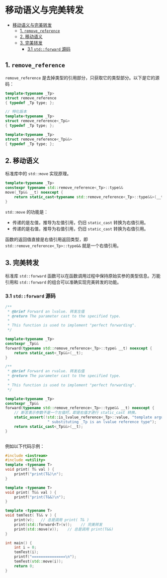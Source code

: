 # 移动语义与完美转发

- [移动语义与完美转发](#移动语义与完美转发)
  - [1. `remove_reference`](#1-remove_reference)
  - [2. 移动语义](#2-移动语义)
  - [3. 完美转发](#3-完美转发)
    - [3.1 `std::forward` 源码](#31-stdforward-源码)

## 1. `remove_reference`

`remove_reference` 是去掉类型的引用部分，只获取它的类型部分。以下是它的源码：

```cpp
template<typename _Tp>
struct remove_reference
{ typedef _Tp type; };

// 特化版本
template<typename _Tp>
struct remove_reference<_Tp&>
{ typedef _Tp type; };

template<typename _Tp>
struct remove_reference<_Tp&&>
{ typedef _Tp type; };
```

## 2. 移动语义

标准库中的 `std::move` 实现原理。

```cpp
template<typename _Tp>  
constexpr typename std::remove_reference<_Tp>::type&& 
move(_Tp&& __t) noexcept { 
    return static_cast<typename std::remove_reference<_Tp>::type&&>(__t); 
}
```

`std::move` 的功能是：

- 传递的是左值，推导为左值引用，仍旧 `static_cast` 转换为右值引用。
- 传递的是右值，推导为右值引用，仍旧 `static_cast` 转换为右值引用。

函数的返回值直接是右值引用返回类型，即 `std::remove_reference<_Tp>::type&&` 就是一个右值引用。

## 3. 完美转发

标准库 `std::forward` 函数可以在函数调用过程中保持原始实参的类型信息。万能引用和 `std::forward` 的组合可以准确实现完美转发的功能。

### 3.1 `std::forward` 源码

```cpp
/**
 * @brief Forward an lvalue. 转发左值
 * @return The parameter cast to the specified type.
 *
 * This function is used to implement "perfect forwarding".
 */

template<typename _Tp>
constexpr _Tp&& 
forward(typename std::remove_reference<_Tp>::type& __t) noexcept {
    return static_cast<_Tp&&>(__t);
}

/**
 * @brief Forward an rvalue. 转发右值
 * @return The parameter cast to the specified type.
 *
 * This function is used to implement "perfect forwarding".
 */

template<typename _Tp>
constexpr _Tp&&
forward(typename std::remove_reference<_Tp>::type&& __t) noexcept {
    // 断言表示参数不是一个左值时，即是右值才进行 static_cast 转换。
    static_assert(!std::is_lvalue_reference<_Tp>::value, "template argument"
                   " substituting _Tp is an lvalue reference type");
    return static_cast<_Tp&&>(__t);
}
 
```

例如以下代码示例：

```cpp
#include <iostream>
#include <utility>
template <typename T>
void print( T& val ) {
    printf("print(T&)\n");
}

template <typename T>
void print( T&& val ) {
    printf("print(T&&)\n");
}

template <typename T>
void temTest( T&& v ) {
    print(v);   // 总是调用 print( T& )
    print(std::forward<T>(v));    // 完美转发
    print(std::move(v));    // 总是调用 print(T&&)
}

int main() {
    int i = 0;
    temTest(i);
    printf("===============\n");   
    temTest(std::move(i));
    return 0;
}
```
